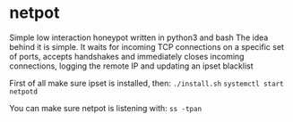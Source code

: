 # netpot
Simple low interaction honeypot written in python3 and bash
The idea behind it is simple. It waits for incoming TCP connections on a specific set of ports, accepts handshakes and immediately closes incoming connections, logging the remote IP and updating an ipset blacklist

First of all make sure ipset is installed, then:
`./install.sh`
`systemctl start netpotd`

You can make sure netpot is listening with:
`ss -tpan`
